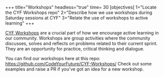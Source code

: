 +++
title="Workshops"
headless="true"
time= 30
[objectives]
1="Locate the CYF Workshops repo"
2="Describe how we use workshops during Saturday sessions at CYF"
3="Relate the use of workshops to active learning"
+++

[CYF Workshops](https://github.com/CodeYourFuture/CYF-Workshops/) are a crucial part of how we encourage active learning in our community.
Workshops are group activities where the community discusses, solves and reflects on problems related to their current sprint. They are an opportunity for practice, critical thinking and dialogue.

You can find our workshops here at this repo: https://github.com/CodeYourFuture/CYF-Workshops/
Check out some examples and raise a PR if you've got an idea for a new workshop.
